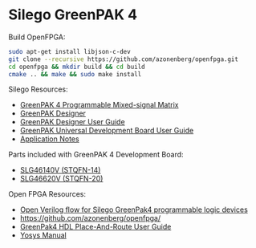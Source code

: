 Silego GreenPAK 4
=================

Build OpenFPGA:
```sh
sudo apt-get install libjson-c-dev
git clone --recursive https://github.com/azonenberg/openfpga.git
cd openfpga && mkdir build && cd build
cmake .. && make && sudo make install
```

Silego Resources:
* [GreenPAK 4 Programmable Mixed-signal Matrix](http://www.silego.com/products/greenpak4.html)
* [GreenPAK Designer](http://www.silego.com/softdoc/software.html)
* [GreenPAK Designer User Guide](http://www.silego.com/uploads/resources/GreenPAK_Designer_User_Guide.pdf)
* [GreenPAK Universal Development Board User Guide](http://www.silego.com/uploads/resources/GreenPAK%20Universal%20Development%20Board%20User%20Guide.pdf)
* [Application Notes](http://www.silego.com/softdoc/app_notes.html?filtercol=GreenPAK4)

Parts included with GreenPAK 4 Development Board:
* [SLG46140V (STQFN-14)](http://www.silego.com/uploads/Products/product_285/SLG46140r100_10202016.pdf)
* [SLG46620V (STQFN-20)](http://www.silego.com/uploads/Products/product_336/SLG46620r100_10202016.pdf)

Open FPGA Resources:
* [Open Verilog flow for Silego GreenPak4 programmable logic devices](http://siliconexposed.blogspot.de/2016/05/open-verilog-flow-for-silego-greenpak4.html)
* <https://github.com/azonenberg/openfpga/>
* [GreenPak4 HDL Place-And-Route User Guide](http://thanatos.virtual.antikernel.net/unlisted/gp4-hdl.pdf)
* [Yosys Manual](http://www.clifford.at/yosys/files/yosys_manual.pdf)
